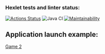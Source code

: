 ### Hexlet tests and linter status:
[![Actions Status](https://github.com/hopetoknow/java-project-lvl1/workflows/hexlet-check/badge.svg)](https://github.com/hopetoknow/java-project-lvl1/actions)
![Java CI](https://github.com/hopetoknow/java-project-lvl1/actions/workflows/github-actions.yml/badge.svg)
[![Maintainability](https://api.codeclimate.com/v1/badges/5985cc2834edc4acb645/maintainability)](https://codeclimate.com/github/hopetoknow/java-project-lvl1/maintainability)

## Application launch example:
[Game 2](https://asciinema.org/a/l0kSm3CP7otIgkaRRNa3W8grd)
